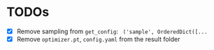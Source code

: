 # TODOs

- [x] Remove sampling from `get_config`: ` ('sample', OrderedDict([...`
- [x] Remove `optimizer.pt`, `config.yaml` from the result folder